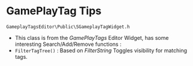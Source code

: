 # GamePlayTag Tips

`GameplayTagsEditor\Public\SGameplayTagWidget.h`  
* This class is from the *GamePlayTags* Editor Widget, has some interesting Search/Add/Remove functions :
* `FilterTagTree()` : Based on *FilterString* Toggles visibility for matching tags.




